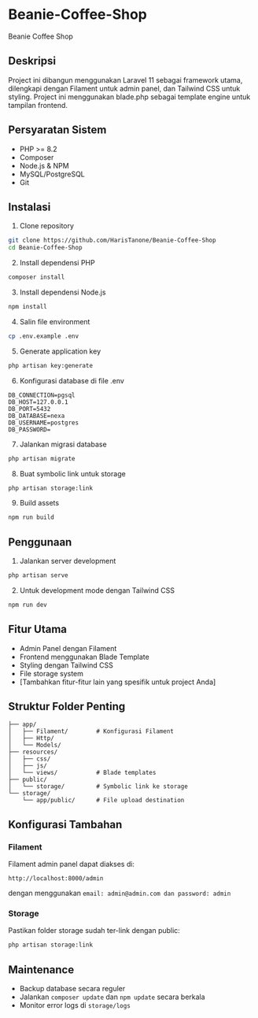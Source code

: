# Beanie-Coffee-Shop
Beanie Coffee Shop
## Deskripsi
Project ini dibangun menggunakan Laravel 11 sebagai framework utama, dilengkapi dengan Filament untuk admin panel, dan Tailwind CSS untuk styling. Project ini menggunakan blade.php sebagai template engine untuk tampilan frontend.

## Persyaratan Sistem
- PHP >= 8.2
- Composer
- Node.js & NPM
- MySQL/PostgreSQL
- Git

## Instalasi

1. Clone repository
```bash
git clone https://github.com/HarisTanone/Beanie-Coffee-Shop
cd Beanie-Coffee-Shop
```

2. Install dependensi PHP
```bash
composer install
```

3. Install dependensi Node.js
```bash
npm install
```

4. Salin file environment
```bash
cp .env.example .env
```

5. Generate application key
```bash
php artisan key:generate
```

6. Konfigurasi database di file .env
```
DB_CONNECTION=pgsql
DB_HOST=127.0.0.1
DB_PORT=5432
DB_DATABASE=nexa
DB_USERNAME=postgres
DB_PASSWORD=
```

7. Jalankan migrasi database
```bash
php artisan migrate
```

8. Buat symbolic link untuk storage
```bash
php artisan storage:link
```

9. Build assets
```bash
npm run build
```

## Penggunaan

1. Jalankan server development
```bash
php artisan serve
```

2. Untuk development mode dengan Tailwind CSS
```bash
npm run dev
```

## Fitur Utama
- Admin Panel dengan Filament
- Frontend menggunakan Blade Template
- Styling dengan Tailwind CSS
- File storage system
- [Tambahkan fitur-fitur lain yang spesifik untuk project Anda]

## Struktur Folder Penting
```
├── app/
│   ├── Filament/        # Konfigurasi Filament
│   ├── Http/
│   └── Models/
├── resources/
│   ├── css/
│   ├── js/
│   └── views/           # Blade templates
├── public/
│   └── storage/         # Symbolic link ke storage
└── storage/
    └── app/public/      # File upload destination
```

## Konfigurasi Tambahan

### Filament
Filament admin panel dapat diakses di:
```
http://localhost:8000/admin
```
dengan menggunakan ``` email: admin@admin.com dan password: admin ```

### Storage
Pastikan folder storage sudah ter-link dengan public:
```bash
php artisan storage:link
```

## Maintenance
- Backup database secara reguler
- Jalankan `composer update` dan `npm update` secara berkala
- Monitor error logs di `storage/logs`
